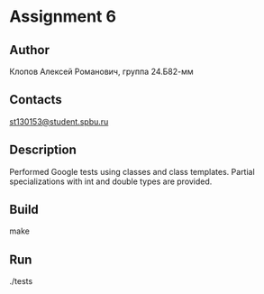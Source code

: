 # Assignment 6

## Author
Клопов Алексей Романович, группа 24.Б82-мм

## Contacts
st130153@student.spbu.ru

## Description
Performed Google tests using classes and class templates. Partial specializations with int and double types are provided.

## Build
make

## Run 
./tests
